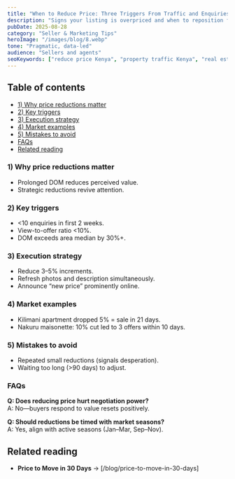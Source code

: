 ```yaml
---
title: "When to Reduce Price: Three Triggers From Traffic and Enquiries"
description: "Signs your listing is overpriced and when to reposition for a sale in Kenya."
pubDate: 2025-08-28
category: "Seller & Marketing Tips"
heroImage: "/images/blog/8.webp"
tone: "Pragmatic, data-led"
audience: "Sellers and agents"
seoKeywords: ["reduce price Kenya", "property traffic Kenya", "real estate enquiries Kenya"]
---
```


## Table of contents
- [1) Why price reductions matter](#1-why-price-reductions-matter)
- [2) Key triggers](#2-key-triggers)
- [3) Execution strategy](#3-execution-strategy)
- [4) Market examples](#4-market-examples)
- [5) Mistakes to avoid](#5-mistakes-to-avoid)
- [FAQs](#faqs)
- [Related reading](#related-reading)

### 1) Why price reductions matter
- Prolonged DOM reduces perceived value.  
- Strategic reductions revive attention.  

### 2) Key triggers
- <10 enquiries in first 2 weeks.  
- View-to-offer ratio <10%.  
- DOM exceeds area median by 30%+.  

### 3) Execution strategy
- Reduce 3–5% increments.  
- Refresh photos and description simultaneously.  
- Announce “new price” prominently online.  

### 4) Market examples
- Kilimani apartment dropped 5% = sale in 21 days.  
- Nakuru maisonette: 10% cut led to 3 offers within 10 days.  

### 5) Mistakes to avoid
- Repeated small reductions (signals desperation).  
- Waiting too long (>90 days) to adjust.  

### FAQs
**Q: Does reducing price hurt negotiation power?**  
A: No—buyers respond to value resets positively.  

**Q: Should reductions be timed with market seasons?**  
A: Yes, align with active seasons (Jan–Mar, Sep–Nov).  

## Related reading
- **Price to Move in 30 Days** → [/blog/price-to-move-in-30-days]  
